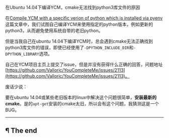 在Ubuntu 14.04下编译YCM，cmake无法找到python3库文件的原因

在[Compile YCM with a specific verion of python which is installed via pyenv](http://www.d0u9.xyz/compile-ycm-with-a-specific-verion-of-python-which-is-installed-via-pyenv/)这篇文章中，我们试图自己编译YCM来使用指定的python版本，例如更新的python3，从而避免使用系统自带的老旧python。

但是当我自己在ubuntu 14.04下编译YCM时，总会遇到cmake无法正确找到python3库文件的错误，即使已经使用了`-DPYTHON_INCLUDE_DIR`和`-DPYTHON_LIBRARY`选项。

自己在YCM项目主页上提交了issue，但是并没有获得什么正确的回答，问题地址[https://github.com/Valloric/YouCompleteMe/issues/2113](https://github.com/Valloric/YouCompleteMe/issues/2113)。

废话少说：

要在ubuntu 14.04或某些老旧版本的linux中解决这个问题很简单，**安装最新的cmake**。是的`apt-get`安装的cmake太旧，所以会有这个问题，我猜测这是一个BUG。

---

## ¶ The end

